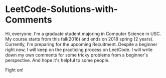 # LeetCode-Solutions-with-Comments

Hi, everyone.
I'm a graduate student majoring in Computer Science in USC. My course starts from this fall(2016)
and ends on 2018 spring (2 years). 
Currently, I'm preparing for the upcoming Recuitment. Despite a beginner right now, I will keep on the practicing process on LeetCode.
I will write down my own comments for some tricky problems from a beginner's perspective. And hope it's helpful to some people.

Fight on!
